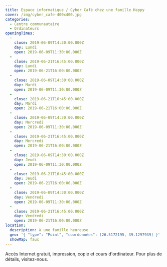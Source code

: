 ```yaml
---
title: Espace informatique / Cyber Café chez une famille Happy
cover: /img/cyber_cafe-400x400.jpg
categories:
  - Centre communautaire
  - Ordinateurs
openingTimes:
  - 
    close: 2019-06-09T14:30:00.000Z
    day: Lundi
    open: 2019-06-09T11:30:00.000Z
  - 
    close: 2019-06-21T16:45:00.000Z
    day: Lundi
    open: 2019-06-21T16:00:00.000Z
  - 
    close: 2019-06-09T14:30:00.000Z
    day: Mardi
    open: 2019-06-09T11:30:00.000Z
  - 
    close: 2019-06-21T16:45:00.000Z
    day: Mardi
    open: 2019-06-21T16:00:00.000Z
  - 
    close: 2019-06-09T14:30:00.000Z
    day: Mercredi
    open: 2019-06-09T11:30:00.000Z
  - 
    close: 2019-06-21T16:45:00.000Z
    day: Mercredi
    open: 2019-06-21T16:00:00.000Z
  - 
    close: 2019-06-09T14:30:00.000Z
    day: Jeudi
    open: 2019-06-09T11:30:00.000Z
  - 
    close: 2019-06-21T16:45:00.000Z
    day: Jeudi
    open: 2019-06-21T16:00:00.000Z
  - 
    close: 2019-06-09T14:30:00.000Z
    day: Vendredi
    open: 2019-06-09T11:30:00.000Z
  - 
    close: 2019-06-21T16:45:00.000Z
    day: Vendredi
    open: 2019-06-21T16:00:00.000Z
location:
  description: à une famille heureuse
  geo: '{ "type": "Point", "coordonnées": [26.5172195, 39.1297939] }'
  showMap: faux
---
```


Accès Internet gratuit, impression, copie et cours d'ordinateur. Pour plus de détails, visitez-nous.